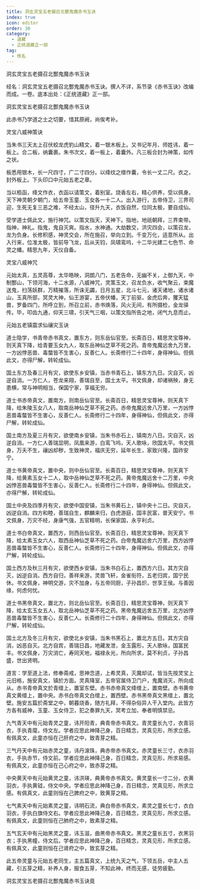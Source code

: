 ```yaml
---
title: 洞玄灵宝五老摄召北酆鬼魔赤书玉诀
index: true
icon: editor
order: 30
category:
  - 道藏
  - 正统道藏正一部
tag:
  - 佚名
---
```


洞玄灵宝五老摄召北酆鬼魔赤书玉诀  

经名：洞玄灵宝五老摄召北酆鬼魔赤书玉诀。撰人不详，系节录《赤书玉诀》改编而成。一卷。底本出处：《正统道藏》正一部。  

洞玄灵宝五老摄召北酆鬼魔赤书玉诀  

此赤书乃学道之士之切要，惜其原阙，尚俟考补。  

灵宝八威神策诀  

当朱书三天太上召伏蛟龙虎豹山精文，着一银木板上。又书记年月、师姓讳，着一板上。合二板，纳囊裹。朱书次文，着一板上，着囊外。凡三板合封为神策，如传之状。  

板悉用银木，长一尺四寸，广二寸四分。以绛纹之缯作囊，令长一丈二尺。衣之，封外板上。下头印口中元始五老之章。  

当以栢函，绛文作衣，衣函以请策文，着别室。烧香左右，精心供养，受以佩身。天下神灵朝夕朝门，给五帝玉童、玉女各一十二人。出入游行，五帝侍卫，三界司迎，生死无复三恶之难，不经太山，径升九天，衣饭自然，位同太极，要自成仙。  

受学道士佩此文，施行神咒。以策文指天，天神下。指地，地祇朝拜，三界束带。指神，神礼。指鬼，鬼自灭爽。指水，水神通。大劫数交，洪灾四会，以策召龙，龙为负身。长修积感，神灵交会，所在施召，举向立到。千变万化，适意所从。出入行来，位准太极，皆前导飞龙，后从天钧，凤啸鸾呜，十二华光建二七色节、命灵之幡。精思九年，天仪自备。  

灵宝八威神咒  

元始太真，五灵高尊，太华皓映，洞朗八门，五老告命，无幽不关，上御九天，中制酆山，下领河海，十二水源，八威神咒，灵策玉文，召龙负水，收气聚云，束魔送鬼，扫荡妖群，万精摧落，所诛无蠲，日月五星，北斗七元，诸天诸地，诸水诸山，玉真所部，冥灵大神，仙王游宴，五帝伏幡，天丁前驱，金虎后奔，玃天猛兽，罗备四门，所呼立到，所召立前，赤书焕落，风火无间，有所摄检，金龙驿传。毕，叩齿九通，仰天三啸，引天气三咽，以策文指所告之地，闭气九息而止。  

元始五老镇震求仙禳灾玉诀  

道士隐学，书青帝赤书真文，置东方，则东岳仙官至。长斋百日，精思灵宝尊神，则天真下降，给青要玉女九人，取东岳神仙芝草不死之药。青帝鬼魔远舍九万里，一方凶悖恶兽、毒螫皆不生害心，反善仁人。长斋修行二十四年，身得神仙。但佩此文，亦得尸解，转轮成仙。  

国土东方及春三月有灾，欲使东乡安镇，当赤书青石上，镇东方九日。灾自灭，凶逆自消。一方仁人，苍龙来翔，善瑞自至，国土太平。书文佩身，却诸祸殃，身无患横，常与神明相当，保国宁家，享福无穷。  

道士书赤帝真文，置南方，则南岳仙官至。长斋百日，精思灵宝尊神，则天真下降，给朱陵玉女八人，取南岳神仙芝草不死之药。赤帝鬼魔远舍八万里，一方凶悖恶兽毒螫皆不生害心，反善仁人。长斋修行二十四年，身得神仙，但佩此文，亦得尸解，转轮成仙。  

国土南方及夏三月有灾，欲使南乡安镇，当朱书赤石上，镇南方八日。灾自灭，凶逆自消。一方仁人善瑞显明，凤凰来游，白鸾飞呜，天人歌咏，欣国太平。书文佩身，万夭不生，禳凶却秽，生致神灵，福庆无穷，延年长生，家致兴隆，国祚安宁。  

道士书黄帝真文，置中央，则中岳仙官至。长斋百日，精思灵宝尊神，则天真下降，给黄素玉女十二人，取中岳神仙芝草不死之药。黄帝鬼魔远舍十二万里，中央凶悖恶兽毒螫皆不生害心，反善仁人。长斋修行二十四年，身得神仙。但佩此文，亦得尸解，转轮成仙。  

国土中央及四季月有灾，欲使中国安镇，当朱书黄石上，镇中央十二日。灾自灭，凶逆自消。四方和睦，善瑞自生，麒麟来归，白虎游庭，国丰民富，普天安宁。书文佩身，万灾不经，身康气强，五官精明，长保家国，永亨利贞。  

道士书白帝真文，置西方，则西岳仙官至。长斋百日，精思灵宝尊神，则天真下降，给太素玉女六人，取西岳神仙芝草不死之药。白帝鬼魔远舍六万里，西方凶悖恶兽毒螫皆不生害心，反善仁人。长斋修行二十四年，身得神仙。但佩此文，亦得尸解，转轮成仙。  

国土西方及秋三月有灾，欲使西乡安镇，当朱书白石上，置西方六日。其方灾自灭，凶逆自消。西方自归，善祥来游，灵兽飞轩，金雀衔符，五老归宾，国宁民休。书文佩身，神明交游，灾不加身，与五帝同厨，子孙昌炽，世享王侯。与善因缘，何虑何忧。  

道士书黑帝真文，置北方，则北岳仙官至。长斋百日，精思灵宝尊神，则天真下降，给太玄玉女五人，取北岳神仙芝草不死之药。黑帝鬼魔远舍五万里，北方凶悖恶兽毒螫皆不生害心，反善仁人。长斋修行二十四年，身得神仙。但佩此文，亦得尸解，转轮成仙。  

国土北方及冬三月有灾，欲使北乡安镇，当朱书黑石上，置北方五日。其方灾自消，凶恶自灭。北方自宾，善瑞日昌，地藏发泄，金玉露形，天人歌咏，国富民丰。书文佩身，万灾消亡，寿同天地，福禄永光，所向所求，莫不利贞，子孙昌盛，世出贤明。  

道言：学至道上法，修奉斋戒，思神念道，上希灵真，灭魔却试，皆当先按灵宝上元旧格，施安真文，镇於方面。灵真降室，五帝官属侍卫门户，鬼魔消灭，所向成从。赤书青帝真文於青缯上，置室东壁。赤书赤帝真文绛缯上，置南壁。赤书黄帝真文黄缯上，置中央。赤书白帝真文白缯上，置西壁。赤书黑帝真文黑缯上，置北壁。施安五篇於斋堂之中，朝暮烧香，随方礼拜，不得杂俗异人干入堂内。此皆方方各有威神，玉童、玉女侍卫，犯之奏罪九天，冥考立加，奉者明慎禁忌。  

九气青天中有元始青灵之童，讳开阳青，典青帝赤书真文。青灵童长九寸，衣青羽衣，手执青麾，侍文左。学者应思此神降己身，百日精念，灵真见形，所求立感。有佩真文，此童亦恒在己肝府之中，致青芽之精。  

三气丹天中有元始赤灵之童，讳丹湶珠，典赤帝赤书真文。赤灵童长三寸，衣赤羽衣，手执赤节，侍文前。学者应思此神降己身，百日精念，灵真见形，所求易感。有佩真文，此童亦恒在己心府之中，致赤芽之精。  

中央黄天中有元始黄灵之童，讳洪瑛，典黄帝赤书真文。黄灵童长一寸二分，衣黄羽衣，手执黄钺，侍文中央。学者应思此神降己身，百日精念，灵真见形，所求立感。有佩真文，此童则恒在己脾府之中，致黄芽之精。  

七气素天中有元始素灵之童，讳明石流，典白帝赤书真文，素灵之童长七寸，衣白羽衣，手执白旗侍文右。学者应思此神降己身，百日精念，灵真见形，所求立感。有佩真文，此童则恒在己肺府之中，致素芽之精。  

五气玄天中有元始黑灵之童，讳玉滋，曲黑帝赤书真文。黑灵之童长五寸，衣黑羽衣；手执黑幢，侍文后。学者应思此神降己身，百日精念，灵真见形，所求立感。有佩真文，此童则恒在己肾府之中，致玄芽之精。  

此五帝灵童与元始五老同生，主五篇真文，上统九天之气，下领五岳，中主人五藏，引五芽之精，补养人身，服食五芽，不知此神，终而无感，徒劳疲勤。  

洞玄灵宝五老摄召北酆鬼魔赤书玉诀竟  
